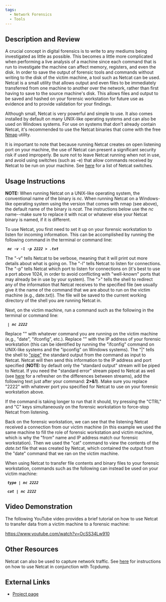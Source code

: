 ```yaml
---
tags:
  - Network Forensics
  - Tools
---
```

## Description and Review

A crucial concept in digital forensics is to write to any mediums being
investigated as little as possible. This becomes a little more
complicated when performing a live analysis of a machine since each
command that is run to investigate the machine can affect memory,
registers, and even the disk. In order to save the output of forensic
tools and commands without writing to the disk of the victim machine, a
tool such as Netcat can be used. Netcat is a small utility that allows
output and even files to be immediately transferred from one machine to
another over the network, rather than first having to save to the source
machine's disk. This allows files and output to be saved and hashed on
your forensic workstation for future use as evidence and to provide
validation for your findings.

Although small, Netcat is very powerful and simple to use. It also comes
installed by default on many UNIX-like operating systems and can also be
used on Windows systems. For use on systems that don't already contain
Netcat, it's recommended to use the Netcat binaries that come with the
free [Nmap](nmap.md) utility.

It is important to note that because running Netcat creates on open
listening port on your machine, the use of Netcat can present a
significant security risk if used improperly. Be sure not to leave
Netcat running when not in use, and avoid using switches (such as -e)
that allow commands received by Netcat to be run on your machine. See
[here](https://www.sans.org/security-resources/)
for a list of Netcat switches.

## Usage Instructions

**NOTE:** When running Netcat on a UNIX-like operating system, the
conventional name of the binary is *nc*. When running Netcat on a
Windows-like operating system using the version that comes with nmap
(see above), the default name of the binary is *ncat*. The instructions
below use the *nc* name--make sure to replace it with ncat or whatever
else your Netcat binary is named, if it is different.

To use Netcat, you first need to set it up on your forensic workstation
to listen for incoming information. This can be accomplished by running
the following command in the terminal or command line:

` `***`nc -v -l -p 2222 > `<command>`.txt`***

The "-v" tells Netcat to be verbose, meaning that it will print out more
details about what is going on. The "-l" tells Netcat to listen for
connections. The "-p" tells Netcat which port to listen for connections
on (it's best to use a port above 1024, in order to avoid conflicting
with "well-known" ports that may already be in use by your system). The
"\>" tells the shell to redirect any of the information that Netcat
receives to the specified file (we usually give it the name of the
command that we are about to run on the victim machine (e.g.,
date.txt)). The file will be saved to the current working directory of
the shell you are running Netcat in.

Next, on the victim machine, run a command such as the following in the
terminal or command line:

` `***<command>` | nc `<forensicWS IP>` 2222`***

Replace "<command>" with whatever command you are running on the victim
machine (e,g., "date", "ifconfig", etc.). Replace "<forensicWS IP>" with
the IP address of your forensic workstation (this can be identified by
running the "ifconfig" command on UNIX-like systems and the "ipconfig"
on Windows systems). The "\|" tells the shell to
["pipe"](https://en.wikipedia.org/wiki/Pipeline_(computing)) the standard
output from the command as input to Netcat. Netcat will then send this
information to the IP address and port specified (**NOTE:** by default
only the "standard output" stream will be piped to Netcat. If you need
the "standard error" stream piped to Netcat as well (see
[here](https://en.wikipedia.org/wiki/Standard_streams) for a refresher on
the differences between streams), add the following text just after your
command: **2\>&1**). Make sure you replace "2222" with whatever port you
specified for Netcat to use on your forensic workstation above.

If the command is taking longer to run that it should, try pressing the
"CTRL" and "C" keys simultaneously on the forensic workstation to
force-stop Netcat from listening.

Back on the forensic workstation, we can see that the listening Netcat
received a connection from our victim machine (in this example we used
the same machine to fill the role of forensic workstation and victim
machine, which is why the "from" name and IP address match our forensic
workstation). Then we used the "cat" command to view the contents of the
*date.txt* file that was created by Netcat, which contained the output
from the "date" command that we ran on the victim machine.

When using Netcat to transfer file contents and binary files to your
forensic workstation, commands such as the following can instead be used
on your victim machine:

` `***`type `<fileDir>` | nc `<forensicWS IP>` 2222`***

` `***`cat `<fileDir>` | nc `<forensicWS IP>` 2222`***

## Video Demonstration

The following YouTube video provides a brief tutorial on how to use
Netcat to transfer data from a victim machine to a forensic machine:

<https://www.youtube.com/watch?v=OcSS34Lw910>

## Other Resources

Netcat can also be used to capture network traffic. See
[here](tcpdump.md#using-tcpdump-with-netcat) for instructions on
how to use Netcat in conjunction with Tcpdump.

## External Links

* [Project page](http://netcat.sourceforge.net/)
